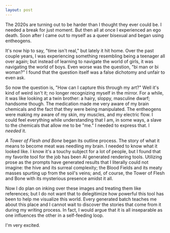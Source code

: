 ```yaml
---
layout: post
---
```



<p>
The 2020s are turning out to be harder than I thought they ever could be. I needed a break for just moment. But then all at once I experienced an ego death. Soon after I came out to myself as a queer bisexual and began using entheogens.
</p><p>It's now hip to say, "time isn't real," but lately it hit home. Over the past couple years, I was experiencing something resembling being a teenager all over again; but instead of learning to navigate the world of girls, it was navigating the world of boys. Even worse was the question, "bi man or bi woman?" I found that the question itself was a false dichotomy and unfair to even ask.
</p><p>So now the question is, "How can I capture this through my art?" Well it's kind of weird isn't it; no longer recognizing myself in the mirror. For a while, it was like looking at a twin brother: a hairy, sloppy, masculine dwarf; handsome though. The medication made me very aware of my brain chemicals and the fact that they were being manipulated. The entheogens were making my aware of my skin, my muscles, and my electric flow. I could feel everything while understanding that I am, in some ways, a slave to the chemicals that allow me to be "me." I needed to express that. I <i>needed</i> it.
</p><p><i>A Tower of Flesh and Bone</i> began its outline process. The story of what it means to become meat was needling my brain. I needed to know what it looked like. I know it's a touchy subject for a lot of people, but I found that my favorite tool for the job has been AI generated rendering tools. Utilizing prose as the prompts have generated results that I literally could not imagine: the hive and its surreal complexity; the Blood Fields and its meaty masses spurting up from the soil's veins; and, of course, the Tower of Flesh and Bone with its mysterious presence amidst it all.
</p><p>Now I do plan on inking over these images and treating them like references; but I do not want that to delegitimize how powerful this tool has been to help me visualize this world. Every generated batch teaches me about this place and I cannot wait to discover the stories that come from it during my writing process. In fact, I would argue that it is all inseparable as one influences the other in a self-feeding loop.
</p><p>I'm very excited.
</p>